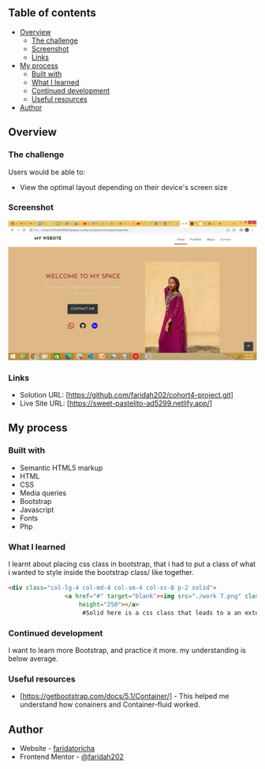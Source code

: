 
## Table of contents

- [Overview](#overview)
  - [The challenge](#the-challenge)
  - [Screenshot](#screenshot)
  - [Links](#links)
- [My process](#my-process)
  - [Built with](#built-with)
  - [What I learned](#what-i-learned)
  - [Continued development](#continued-development)
  - [Useful resources](#useful-resources)
- [Author](#author)

## Overview

### The challenge

Users would be able to:

- View the optimal layout depending on their device's screen size

### Screenshot

![](./Screenshot%20(83).png)

### Links

- Solution URL: [https://github.com/faridah202/cohort4-project.git]
- Live Site URL: [https://sweet-pastelito-ad5299.netlify.app/]

## My process

### Built with

- Semantic HTML5 markup
- HTML
- CSS 
- Media queries
- Bootstrap
- Javascript
- Fonts
- Php

### What I learned

I learnt about placing css class in bootstrap, that i had to put a class of what i wanted to style inside the bootstrap class/ like together.
```html
<div class="col-lg-4 col-md-4 col-sm-4 col-xs-8 p-2 solid">
                <a href="#" target="blank"><img src="./work 7.png" class="img-fluid" alt="work 7" width="450"
                    height="250"></a>
                     #Solid here is a css class that leads to a an external css.
```


### Continued development

I want to learn more Bootstrap, and practice it more. my understanding is below average.

### Useful resources

- [https://getbootstrap.com/docs/5.1/Container/] - This helped me understand how conainers and Container-fluid worked.

## Author

- Website - [faridatoricha](https://github.com/faridah202)
- Frontend Mentor - [@faridah202](https://www.frontendmentor.io/profile/faridah202)
